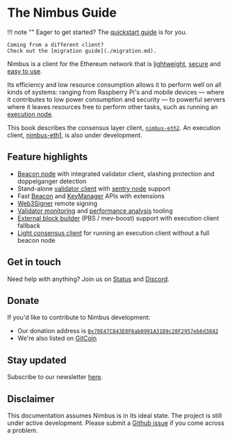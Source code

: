 # The Nimbus Guide

!!! note ""
    Eager to get started?
    The [quickstart guide](./quick-start.md) is for you.

    Coming from a different client?
    Check out the [migration guide](./migration.md).

Nimbus is a client for the Ethereum network that is [lightweight](https://our.status.im/ethereum-is-green/), [secure](./audit.md) and [easy to use](./run-a-validator.md).

Its efficiency and low resource consumption allows it to perform well on all kinds of systems: ranging from Raspberry Pi's and mobile devices — where it contributes to low power consumption and security — to powerful servers where it leaves resources free to perform other tasks, such as running an [execution node](./eth1.md).

This book describes the consensus layer client, [`nimbus-eth2`](https://github.com/status-im/nimbus-eth2).
An execution client, [nimbus-eth1](https://github.com/status-im/nimbus-eth2), is also under development.

## Feature highlights

* [Beacon node](./quick-start.md) with integrated validator client, slashing protection and doppelganger detection
* Stand-alone [validator client](./validator-client.md) with [sentry node](./validator-client.md#sentry-node-setup) support
* Fast [Beacon](./rest-api.md) and [KeyManager](./keymanager-api.md) APIs with extensions
* [Web3Signer](https://docs.web3signer.consensys.net/en/latest/) remote signing
* [Validator monitoring](./validator-monitor.md) and [performance analysis](./attestation-performance.md) tooling
* [External block builder](./external-block-builder.md) (PBS / mev-boost) support with execution client fallback
* [Light consensus client](./el-light-client.md) for running an execution client without a full beacon node

## Get in touch

Need help with anything?
Join us on [Status](https://join.status.im/nimbus-general) and [Discord](https://discord.gg/9dWwPnG).

## Donate

If you'd like to contribute to Nimbus development:

* Our donation address is [`0x70E47C843E0F6ab0991A3189c28F2957eb6d3842`](https://etherscan.io/address/0x70E47C843E0F6ab0991A3189c28F2957eb6d3842)
* We're also listed on [GitCoin](https://gitcoin.co/grants/137/nimbus-2)

## Stay updated

Subscribe to our newsletter [here](https://subscribe.nimbus.guide/).

## Disclaimer

This documentation assumes Nimbus is in its ideal state.
The project is still under active development.
Please submit a [Github issue](https://github.com/status-im/nimbus-eth2/issues) if you come across a problem.
